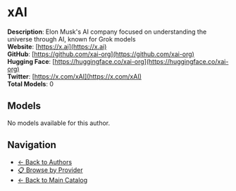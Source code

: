 # xAI

**Description**: Elon Musk's AI company focused on understanding the universe through AI, known for Grok models  
**Website**: [https://x.ai](https://x.ai)  
**GitHub**: [https://github.com/xai-org](https://github.com/xai-org)  
**Hugging Face**: [https://huggingface.co/xai-org](https://huggingface.co/xai-org)  
**Twitter**: [https://x.com/xAI](https://x.com/xAI)  
**Total Models**: 0

## Models

No models available for this author.

## Navigation

- [← Back to Authors](../README.md)
- [📋 Browse by Provider](../../providers/README.md)
- [← Back to Main Catalog](../../README.md)
